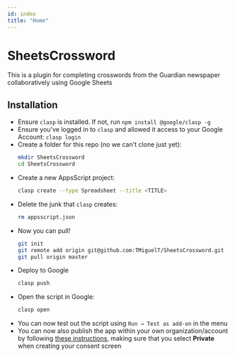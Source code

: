 ```yaml
---
id: index
title: "Home"
---
```


# SheetsCrossword

This is a plugin for completing crosswords from the Guardian newspaper collaboratively using Google Sheets

## Installation

- Ensure `clasp` is installed. If not, run `npm install @google/clasp -g`
- Ensure you've logged in to `clasp` and allowed it access to your Google Account: `clasp login`
- Create a folder for this repo (no we can't clone just yet):
  ```bash
  mkdir SheetsCrossword
  cd SheetsCrossword
  ```
- Create a new AppsScript project:
  ```bash
  clasp create --type Spreadsheet --title <TITLE>
  ```
- Delete the junk that `clasp` creates:
  ```bash
  rm appsscript.json
  ```
- Now you can pull!
  ```bash
  git init
  git remote add origin git@github.com:TMiguelT/SheetsCrossword.git
  git pull origin master
  ```
- Deploy to Google
  ```bash
  clasp push
  ```
- Open the script in Google:
  ```bash
  clasp open
  ```
- You can now test out the script using `Run → Test as add-on` in the menu
- You can now also publish the app within your own organization/account by following [these instructions](https://developers.google.com/gsuite/add-ons/how-tos/publishing-editor-addons),
  making sure that you select **Private** when creating your consent screen
